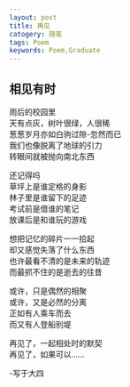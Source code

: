 ```yaml
---
layout: post
title: 再见
catogery: 随笔
tags: Poem
keywords: Poem,Graduate
---
```


## 相见有时
雨后的校园里  
天有点灰，树叶很绿，人很稀  
葱葱岁月亦如白驹过隙-忽然而已  
我们也像脱离了地球的引力  
转眼间就被抛向南北东西  

还记得吗  
草坪上是谁定格的身影  
林子里是谁留下的足迹  
考试前是借谁的笔记  
放课后是和谁玩的游戏  

想把记忆的碎片一一拾起  
却又感觉失落了什么东西  
也许最看不清的是未来的轨迹  
而最抓不住的是逝去的往昔  

或许，只是偶然的相聚  
或许，又是必然的分离  
正如有人乘车而去  
而又有人登船别堤  

再见了，一起相处时的默契  
再见了，如果可以......




-写于大四


